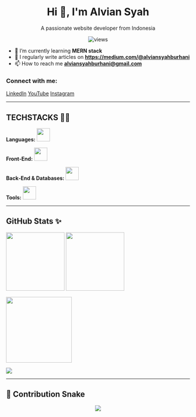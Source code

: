 <h1 align="center">Hi 👋, I'm Alvian Syah</h1>
<p align="center">A passionate website developer from Indonesia</p>


<p align="center">
<img src="https://komarev.com/ghpvc/?username=alviansyahburhani&label=Profile%20views&color=0e75b6&style=flat" alt="views"/>
</p>


- 🌱 I’m currently learning **MERN stack**
- 📝 I regularly write articles on **https://medium.com/@alviansyahburhani**
- 📫 How to reach me **alviansyahburhani@gmail.com**


### Connect with me:
<p>
<a href="https://www.linkedin.com/in/alviansyahburhani">LinkedIn</a>
<a href="https://www.youtube.com/@USERNAME">YouTube</a>
<a href="https://www.instagram.com/alvianburhani">Instagram</a>

</p>


---


## TECHSTACKS 🧙‍♂️


**Languages:**
<img src="https://skillicons.dev/icons?i=c,js,py" height="36"/>


**Front‑End:**
<img src="https://skillicons.dev/icons?i=html,react,nextjs,wordpress" height="36"/>


**Back‑End & Databases:**
<img src="https://skillicons.dev/icons?i=nodejs,supabase" height="36"/>


**Tools:**
<img src="https://skillicons.dev/icons?i=git,github,vscode,figma,vercel" height="36"/>


---


## GitHub Stats ✨


<p>
  <img src="https://github-readme-stats.vercel.app/api?username=alviansyahburhani&show_icons=true&locale=en" height="160"/>
  <img src="https://github-readme-stats.vercel.app/api/top-langs?username=alviansyahburhani&layout=compact" height="160"/>
</p>

<p>
  <img src="https://github-readme-streak-stats.herokuapp.com/?user=alviansyahburhani" height="180"/>
</p>

<p>
  <img src="https://github-profile-trophy.vercel.app/?username=alviansyahburhani&theme=onedark&row=1&column=6"/>
</p>


---

## 🐍 Contribution Snake

<p align="center">
  <img src="https://raw.githubusercontent.com/alviansyahburhani/alviansyahburhani/output/snake.svg" />
</p>
